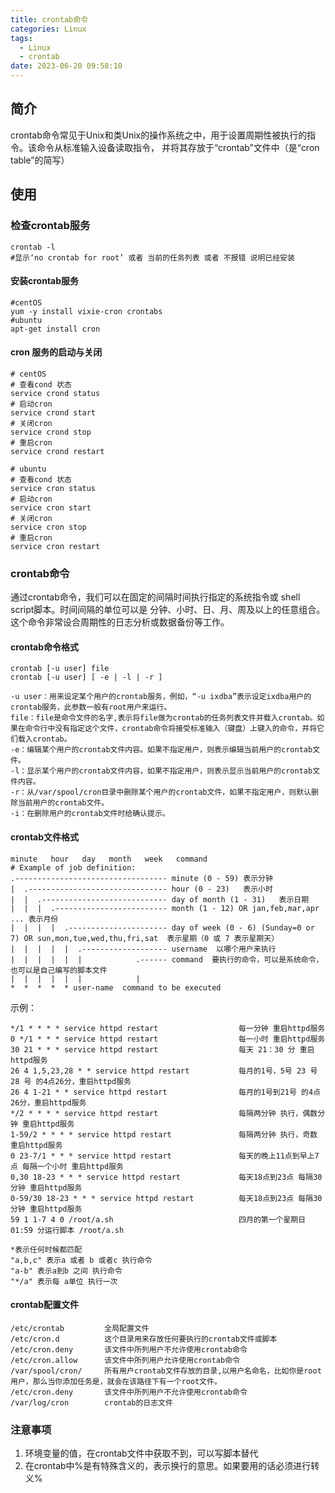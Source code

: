 ```yaml
---
title: crontab命令
categories: Linux
tags:
  - Linux
  - crontab
date: 2023-06-20 09:58:10
---
```


## 简介
crontab命令常见于Unix和类Unix的操作系统之中，用于设置周期性被执行的指令。该命令从标准输入设备读取指令，
并将其存放于“crontab”文件中（是“cron table”的简写）
## 使用
### 检查crontab服务
~~~shell
crontab -l
#显示‘no crontab for root’ 或者 当前的任务列表 或者 不报错 说明已经安装
~~~
#### 安装crontab服务
~~~shell
#centOS
yum -y install vixie-cron crontabs
#ubuntu
apt-get install cron
~~~
#### cron 服务的启动与关闭
~~~shell
# centOS
# 查看cond 状态
service crond status
# 启动cron
service crond start
# 关闭cron
service crond stop
# 重启cron
service crond restart

# ubuntu
# 查看cond 状态
service cron status
# 启动cron
service cron start
# 关闭cron
service cron stop
# 重启cron
service cron restart
~~~

### crontab命令
通过crontab命令，我们可以在固定的间隔时间执行指定的系统指令或 shell script脚本。时间间隔的单位可以是
分钟、小时、日、月、周及以上的任意组合。这个命令非常设合周期性的日志分析或数据备份等工作。
#### crontab命令格式
~~~text
crontab [-u user] file
crontab [-u user] [ -e | -l | -r ]

-u user：用来设定某个用户的crontab服务，例如，“-u ixdba”表示设定ixdba用户的crontab服务，此参数一般有root用户来运行。
file：file是命令文件的名字,表示将file做为crontab的任务列表文件并载入crontab。如果在命令行中没有指定这个文件，crontab命令将接受标准输入（键盘）上键入的命令，并将它们载入crontab。
-e：编辑某个用户的crontab文件内容。如果不指定用户，则表示编辑当前用户的crontab文件。
-l：显示某个用户的crontab文件内容，如果不指定用户，则表示显示当前用户的crontab文件内容。
-r：从/var/spool/cron目录中删除某个用户的crontab文件，如果不指定用户，则默认删除当前用户的crontab文件。
-i：在删除用户的crontab文件时给确认提示。
~~~
#### crontab文件格式
~~~text
minute   hour   day   month   week   command
# Example of job definition:
.---------------------------------- minute (0 - 59) 表示分钟
|  .------------------------------- hour (0 - 23)   表示小时
|  |  .---------------------------- day of month (1 - 31)   表示日期
|  |  |  .------------------------- month (1 - 12) OR jan,feb,mar,apr ... 表示月份
|  |  |  |  .---------------------- day of week (0 - 6) (Sunday=0 or 7) OR sun,mon,tue,wed,thu,fri,sat  表示星期（0 或 7 表示星期天）
|  |  |  |  |  .------------------- username  以哪个用户来执行 
|  |  |  |  |  |            .------ command  要执行的命令，可以是系统命令，也可以是自己编写的脚本文件
|  |  |  |  |  |            |
*  *  *  *  * user-name  command to be executed
~~~
示例：
~~~text
*/1 * * * * service httpd restart	               每一分钟 重启httpd服务
0 */1 * * * service httpd restart	               每一小时 重启httpd服务
30 21 * * * service httpd restart	               每天 21：30 分 重启httpd服务
26 4 1,5,23,28 * * service httpd restart	       每月的1号，5号 23 号 28 号 的4点26分，重启httpd服务
26 4 1-21 * * service httpd restart	               每月的1号到21号 的4点26分，重启httpd服务
*/2 * * * * service httpd restart	               每隔两分钟 执行，偶数分钟 重启httpd服务
1-59/2 * * * * service httpd restart	           每隔两分钟 执行，奇数 重启httpd服务
0 23-7/1 * * * service httpd restart	           每天的晚上11点到早上7点 每隔一个小时 重启httpd服务
0,30 18-23 * * * service httpd restart	           每天18点到23点 每隔30分钟 重启httpd服务
0-59/30 18-23 * * * service httpd restart	       每天18点到23点 每隔30分钟 重启httpd服务
59 1 1-7 4 0 /root/a.sh                            四月的第一个星期日 01:59 分运行脚本 /root/a.sh

*表示任何时候都匹配
"a,b,c" 表示a 或者 b 或者c 执行命令
"a-b" 表示a到b 之间 执行命令
"*/a" 表示每 a单位 执行一次
~~~
#### crontab配置文件
~~~text
/etc/crontab	     全局配置文件
/etc/cron.d	         这个目录用来存放任何要执行的crontab文件或脚本
/etc/cron.deny	     该文件中所列用户不允许使用crontab命令
/etc/cron.allow	     该文件中所列用户允许使用crontab命令
/var/spool/cron/	 所有用户crontab文件存放的目录,以用户名命名，比如你是root 用户，那么当你添加任务是，就会在该路径下有一个root文件。
/etc/cron.deny	     该文件中所列用户不允许使用crontab命令
/var/log/cron	     crontab的日志文件
~~~
### 注意事项
1. 环境变量的值，在crontab文件中获取不到，可以写脚本替代
2. 在crontab中%是有特殊含义的，表示换行的意思。如果要用的话必须进行转义\%
